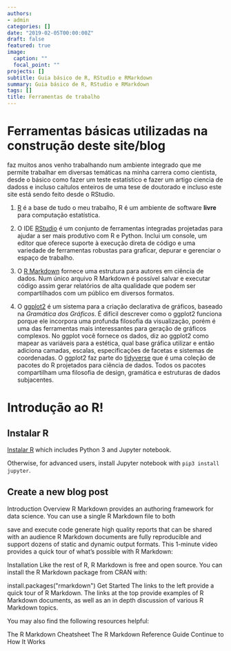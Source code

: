 ```yaml
---
authors:
- admin
categories: []
date: "2019-02-05T00:00:00Z"
draft: false
featured: true
image:
  caption: ""
  focal_point: ""
projects: []
subtitle: Guia básico de R, RStudio e RMarkdown
summary: Guia básico de R, RStudio e RMarkdown
tags: []
title: Ferramentas de trabalho 
---
```






<!--![png](https://www.r-project.org/Rlogo.png)-->

# Ferramentas básicas utilizadas na construção deste site/blog

faz muitos anos venho trabalhando num ambiente integrado que me permite trabalhar em diversas temáticas na minha carrera como cientista, desde o básico como fazer um teste estatístico e fazer um artigo ciencia de dadoss e incluso caítulos enteiros de uma tese de doutorado e incluso este site está sendo feito desde o RStudio.





1. [R](https://www.r-project.org) é a base de tudo o meu trabalho, R é um ambiente de software **livre** para computação estatística.

2. O IDE [RStudio](https://rstudio.com/products/rstudio/) é um conjunto de ferramentas integradas projetadas para ajudar a ser mais produtivo com R e Python. Inclui um console, um editor que oferece suporte à execução direta de código e uma variedade de ferramentas robustas para graficar, depurar e gerenciar o espaço de trabalho.

3. O [R Markdown](https://rmarkdown.rstudio.com/lesson-1.html) fornece uma estrutura para autores em ciência de dados. Num único arquivo R Markdown é possível salvar e executar código assim gerar relatórios de alta qualidade que podem ser compartilhados com um público em diversos formatos.

4. O [ggplot2](https://ggplot2.tidyverse.org) é um sistema para a criação declarativa de gráficos, baseado na _Gramática dos Gráficos_. É difícil descrever como o ggplot2 funciona porque ele incorpora uma profunda filosofia da visualização, porém é uma das ferramentas mais interessantes para geração de gráficos complexos. No ggplot você fornece os dados, diz ao ggplot2 como mapear as variáveis para a estética, qual base gráfica utilizar e então adiciona camadas, escalas, especificações de facetas e sistemas de coordenadas. O ggplot2 faz parte do [tidyverse](https://www.tidyverse.org) que é uma coleção de pacotes do R projetados para ciência de dados. Todos os pacotes compartilham uma filosofia de design, gramática e estruturas de dados subjacentes.








# Introdução ao R!


## Instalar R 

[Instalar R](https://www.anaconda.com/distribution/#download-section) which includes Python 3 and Jupyter notebook.

Otherwise, for advanced users, install Jupyter notebook with `pip3 install jupyter`.

## Create a new blog post 

Introduction
Overview
R Markdown provides an authoring framework for data science. You can use a single R Markdown file to both

save and execute code
generate high quality reports that can be shared with an audience
R Markdown documents are fully reproducible and support dozens of static and dynamic output formats. This 1-minute video provides a quick tour of what’s possible with R Markdown:


Installation
Like the rest of R, R Markdown is free and open source. You can install the R Markdown package from CRAN with:

install.packages("rmarkdown")
Get Started
The links to the left provide a quick tour of R Markdown. The links at the top provide examples of R Markdown documents, as well as an in depth discussion of various R Markdown topics.

You may also find the following resources helpful:

The R Markdown Cheatsheet
The R Markdown Reference Guide
Continue to How It Works